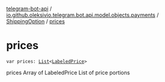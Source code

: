 [telegram-bot-api](../../index.md) / [io.github.oleksivio.telegram.bot.api.model.objects.payments](../index.md) / [ShippingOption](index.md) / [prices](./prices.md)

# prices

`var prices: `[`List`](https://kotlinlang.org/api/latest/jvm/stdlib/kotlin.collections/-list/index.html)`<`[`LabeledPrice`](../-labeled-price/index.md)`>`

prices Array of LabeledPrice List of price portions


